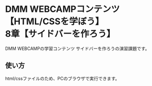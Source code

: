 # DMM WEBCAMPコンテンツ【HTML/CSSを学ぼう】 <br>8章【サイドバーを作ろう】</br>
DMM WEBCAMPの学習コンテンツ サイドバーを作ろうの演習課題です。
## 使い方
html/cssファイルのため、PCのブラウザで実行できます。
